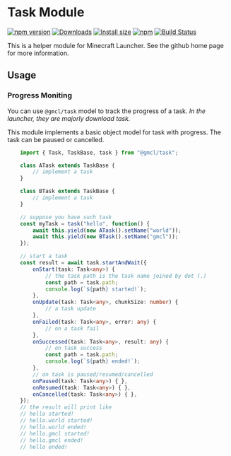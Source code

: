 # Task Module

[![npm version](https://img.shields.io/npm/v/@gmcl/task.svg)](https://www.npmjs.com/package/@gmcl/task)
[![Downloads](https://img.shields.io/npm/dm/@gmcl/task.svg)](https://npmjs.com/@gmcl/task)
[![Install size](https://packagephobia.now.sh/badge?p=@gmcl/task)](https://packagephobia.now.sh/result?p=@gmcl/task)
[![npm](https://img.shields.io/npm/l/@gmcl/minecraft-launcher-core.svg)](https://github.com/voxelum/minecraft-launcher-core-node/blob/master/LICENSE)
[![Build Status](https://github.com/voxelum/minecraft-launcher-core-node/workflows/Build/badge.svg)](https://github.com/GerdaMC/minecraft-launcher-core-node/actions?query=workflow%3ABuild)

This is a helper module for Minecraft Launcher. See the github home page for more information.

## Usage

### Progress Moniting

You can use `@gmcl/task` model to track the progress of a task. *In the launcher, they are majorly download task.*

This module implements a basic object model for task with progress. The task can be paused or cancelled.

```ts
    import { Task, TaskBase, task } from "@gmcl/task";

    class ATask extends TaskBase {
        // implement a task
    }

    class BTask extends TaskBase {
        // implement a task
    }

    // suppose you have such task
    const myTask = task("hello", function() {
        await this.yield(new ATask().setName("world"));
        await this.yield(new BTask().setName("gmcl"));
    });

    // start a task
    const result = await task.startAndWait({
        onStart(task: Task<any>) {
            // the task path is the task name joined by dot (.)
            const path = task.path;
            console.log(`${path} started!`);
        },
        onUpdate(task: Task<any>, chunkSize: number) {
            // a task update
        },
        onFailed(task: Task<any>, error: any) {
            // on a task fail
        },
        onSuccessed(task: Task<any>, result: any) {
            // on task success
            const path = task.path;
            console.log(`${path} ended!`);
        },
        // on task is paused/resumed/cancelled
        onPaused(task: Task<any>) { },
        onResumed(task: Task<any>) { },
        onCancelled(task: Task<any>) { },
    });
    // the result will print like
    // hello started!
    // hello.world started!
    // hello.world ended!
    // hello.gmcl started!
    // hello.gmcl ended!
    // hello ended!
```
